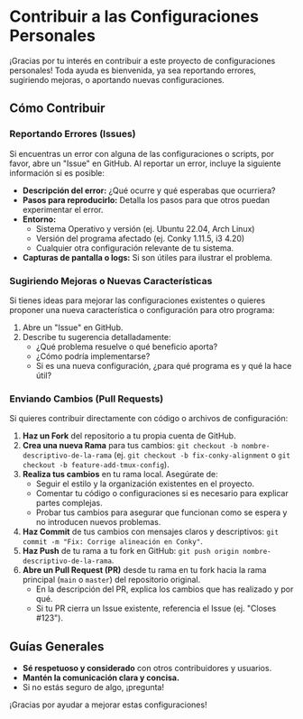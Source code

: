 # Contribuir a las Configuraciones Personales

¡Gracias por tu interés en contribuir a este proyecto de configuraciones personales! Toda ayuda es bienvenida, ya sea reportando errores, sugiriendo mejoras, o aportando nuevas configuraciones.

## Cómo Contribuir

### Reportando Errores (Issues)
Si encuentras un error con alguna de las configuraciones o scripts, por favor, abre un "Issue" en GitHub.
Al reportar un error, incluye la siguiente información si es posible:
- **Descripción del error:** ¿Qué ocurre y qué esperabas que ocurriera?
- **Pasos para reproducirlo:** Detalla los pasos para que otros puedan experimentar el error.
- **Entorno:**
    - Sistema Operativo y versión (ej. Ubuntu 22.04, Arch Linux)
    - Versión del programa afectado (ej. Conky 1.11.5, i3 4.20)
    - Cualquier otra configuración relevante de tu sistema.
- **Capturas de pantalla o logs:** Si son útiles para ilustrar el problema.

### Sugiriendo Mejoras o Nuevas Características
Si tienes ideas para mejorar las configuraciones existentes o quieres proponer una nueva característica o configuración para otro programa:
1. Abre un "Issue" en GitHub.
2. Describe tu sugerencia detalladamente:
    - ¿Qué problema resuelve o qué beneficio aporta?
    - ¿Cómo podría implementarse?
    - Si es una nueva configuración, ¿para qué programa es y qué la hace útil?

### Enviando Cambios (Pull Requests)
Si quieres contribuir directamente con código o archivos de configuración:
1. **Haz un Fork** del repositorio a tu propia cuenta de GitHub.
2. **Crea una nueva Rama** para tus cambios: `git checkout -b nombre-descriptivo-de-la-rama` (ej. `git checkout -b fix-conky-alignment` o `git checkout -b feature-add-tmux-config`).
3. **Realiza tus cambios** en tu rama local. Asegúrate de:
    - Seguir el estilo y la organización existentes en el proyecto.
    - Comentar tu código o configuraciones si es necesario para explicar partes complejas.
    - Probar tus cambios para asegurar que funcionan como se espera y no introducen nuevos problemas.
4. **Haz Commit** de tus cambios con mensajes claros y descriptivos: `git commit -m "Fix: Corrige alineación en Conky"`.
5. **Haz Push** de tu rama a tu fork en GitHub: `git push origin nombre-descriptivo-de-la-rama`.
6. **Abre un Pull Request (PR)** desde tu rama en tu fork hacia la rama principal (`main` o `master`) del repositorio original.
    - En la descripción del PR, explica los cambios que has realizado y por qué.
    - Si tu PR cierra un Issue existente, referencia el Issue (ej. "Closes #123").

## Guías Generales
- **Sé respetuoso y considerado** con otros contribuidores y usuarios.
- **Mantén la comunicación clara y concisa.**
- Si no estás seguro de algo, ¡pregunta!

¡Gracias por ayudar a mejorar estas configuraciones!
